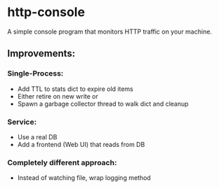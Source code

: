 # http-console
A simple console program that monitors HTTP traffic on your machine.

## Improvements:
### Single-Process:
 - Add TTL to stats dict to expire old items
 - Either retire on new write
   or
 - Spawn a garbage collector thread to walk dict and cleanup

### Service:
 - Use a real DB
 - Add a frontend (Web UI) that reads from DB

### Completely different approach:
 - Instead of watching file, wrap logging method
